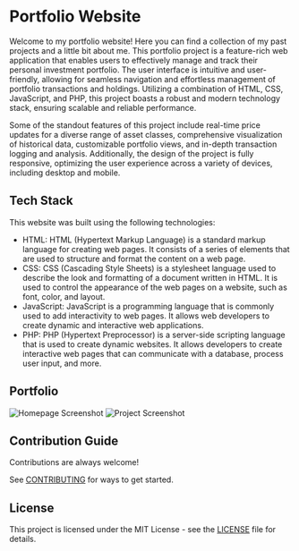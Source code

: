 # Portfolio Website

Welcome to my portfolio website! Here you can find a collection of my past projects and a little bit about me. This portfolio project is a feature-rich web application that enables users to effectively manage and track their personal investment portfolio. The user interface is intuitive and user-friendly, allowing for seamless navigation and effortless management of portfolio transactions and holdings. Utilizing a combination of HTML, CSS, JavaScript, and PHP, this project boasts a robust and modern technology stack, ensuring scalable and reliable performance.

Some of the standout features of this project include real-time price updates for a diverse range of asset classes, comprehensive visualization of historical data, customizable portfolio views, and in-depth transaction logging and analysis. Additionally, the design of the project is fully responsive, optimizing the user experience across a variety of devices, including desktop and mobile. 

## Tech Stack

This website was built using the following technologies:

- HTML: HTML (Hypertext Markup Language) is a standard markup language for creating web pages. It consists of a series of elements that are used to structure and format the content on a web page.
- CSS: CSS (Cascading Style Sheets) is a stylesheet language used to describe the look and formatting of a document written in HTML. It is used to control the appearance of the web pages on a website, such as font, color, and layout.
- JavaScript: JavaScript is a programming language that is commonly used to add interactivity to web pages. It allows web developers to create dynamic and interactive web applications.
- PHP: PHP (Hypertext Preprocessor) is a server-side scripting language that is used to create dynamic websites. It allows developers to create interactive web pages that can communicate with a database, process user input, and more.

## Portfolio

![Homepage Screenshot](screenshots/project.png)
![Project Screenshot](screenshots/project.png)

## Contribution Guide
Contributions are always welcome!

See [CONTRIBUTING](CONTRIBUTING.md) for ways to get started.


## License

This project is licensed under the MIT License - see the [LICENSE](LICENSE.md) file for details.




